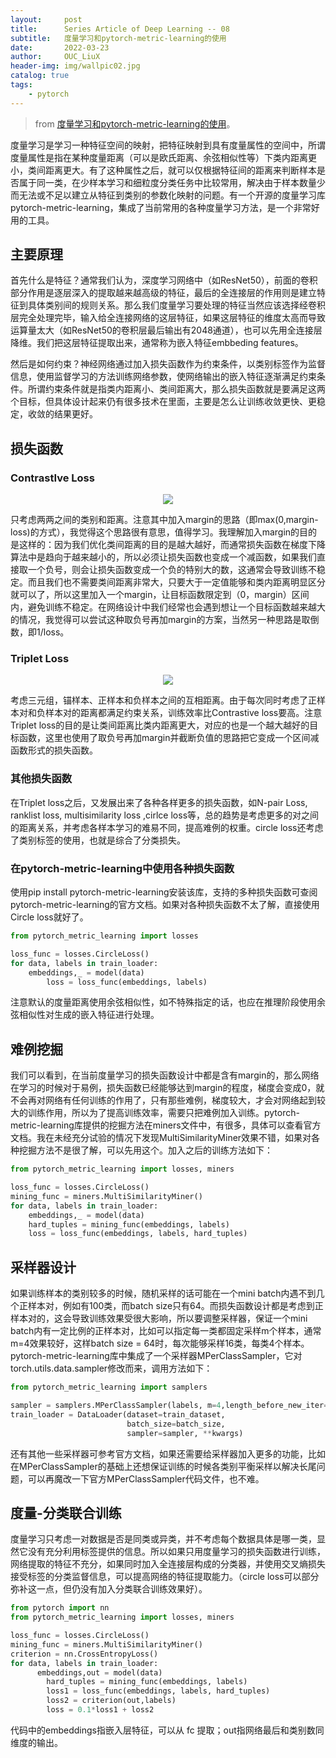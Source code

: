 ```yaml
---
layout:     post
title:      Series Article of Deep Learning -- 08
subtitle:   度量学习和pytorch-metric-learning的使用    
date:       2022-03-23
author:     OUC_LiuX
header-img: img/wallpic02.jpg
catalog: true
tags:
    - pytorch    
---
```


> from [度量学习和pytorch-metric-learning的使用](https://blog.csdn.net/Brikie/article/details/121587196)。            


度量学习是学习一种特征空间的映射，把特征映射到具有度量属性的空间中，所谓度量属性是指在某种度量距离（可以是欧氏距离、余弦相似性等）下类内距离更小，类间距离更大。有了这种属性之后，就可以仅根据特征间的距离来判断样本是否属于同一类，在少样本学习和细粒度分类任务中比较常用，解决由于样本数量少而无法或不足以建立从特征到类别的参数化映射的问题。有一个开源的度量学习库pytorch-metric-learning，集成了当前常用的各种度量学习方法，是一个非常好用的工具。

## 主要原理          

首先什么是特征？通常我们认为，深度学习网络中（如ResNet50），前面的卷积部分作用是逐层深入的提取越来越高级的特征，最后的全连接层的作用则是建立特征到具体类别间的规则关系。那么我们度量学习要处理的特征当然应该选择经卷积层完全处理完毕，输入给全连接网络的这层特征，如果这层特征的维度太高而导致运算量太大（如ResNet50的卷积层最后输出有2048通道），也可以先用全连接层降维。我们把这层特征提取出来，通常称为嵌入特征embbeding features。             

然后是如何约束？神经网络通过加入损失函数作为约束条件，以类别标签作为监督信息，使用监督学习的方法训练网络参数，使网络输出的嵌入特征逐渐满足约束条件。所谓约束条件就是指类内距离小、类间距离大，那么损失函数就是要满足这两个目标，但具体设计起来仍有很多技术在里面，主要是怎么让训练收敛更快、更稳定，收敛的结果更好。         

## 损失函数        

### ContrastIve Loss           

<div align=center><img src="https://raw.githubusercontent.com/OUCliuxiang/OUCliuxiang.github.io/master/img/deepL/metricLearning01-ContrastiveLoss.png"></div>      

只考虑两两之间的类别和距离。注意其中加入margin的思路（即max(0,margin-loss)的方式），我觉得这个思路很有意思，值得学习。我理解加入margin的目的是这样的：因为我们优化类间距离的目的是越大越好，而通常损失函数在梯度下降算法中是趋向于越来越小的，所以必须让损失函数也变成一个减函数，如果我们直接取一个负号，则会让损失函数变成一个负的特别大的数，这通常会导致训练不稳定。而且我们也不需要类间距离非常大，只要大于一定值能够和类内距离明显区分就可以了，所以这里加入一个margin，让目标函数限定到（0，margin）区间内，避免训练不稳定。在网络设计中我们经常也会遇到想让一个目标函数越来越大的情况，我觉得可以尝试这种取负号再加margin的方案，当然另一种思路是取倒数，即1/loss。     

### Triplet Loss          

<div align=center><img src="https://raw.githubusercontent.com/OUCliuxiang/OUCliuxiang.github.io/master/img/deepL/metricLearning02-TripletLoss.png"></div>      

考虑三元组，锚样本、正样本和负样本之间的互相距离。由于每次同时考虑了正样本对和负样本对的距离都满足约束关系，训练效率比Contrastive loss要高。注意Triplet loss的目的是让类间距离比类内距离更大，对应的也是一个越大越好的目标函数，这里也使用了取负号再加margin并截断负值的思路把它变成一个区间减函数形式的损失函数。

### 其他损失函数           

在Triplet loss之后，又发展出来了各种各样更多的损失函数，如N-pair Loss, ranklist loss, multisimilarity loss ,cirlce loss等，总的趋势是考虑更多的对之间的距离关系，并考虑各样本学习的难易不同，提高难例的权重。circle loss还考虑了类别标签的使用，也就是综合了分类损失。           

### 在pytorch-metric-learning中使用各种损失函数        

使用pip install pytorch-metric-learning安装该库，支持的多种损失函数可查阅pytorch-metric-learning的官方文档。如果对各种损失函数不太了解，直接使用Circle loss就好了。         

```python 
from pytorch_metric_learning import losses

loss_func = losses.CircleLoss()
for data, labels in train_loader:
    embeddings,_ = model(data)
        loss = loss_func(embeddings, labels)
```

注意默认的度量距离使用余弦相似性，如不特殊指定的话，也应在推理阶段使用余弦相似性对生成的嵌入特征进行处理。          

## 难例挖掘           

我们可以看到，在当前度量学习的损失函数设计中都是含有margin的，那么网络在学习的时候对于易例，损失函数已经能够达到margin的程度，梯度会变成0，就不会再对网络有任何训练的作用了，只有那些难例，梯度较大，才会对网络起到较大的训练作用，所以为了提高训练效率，需要只把难例加入训练。pytorch-metric-learning库提供的挖掘方法在miners文件中，有很多，具体可以查看官方文档。我在未经充分试验的情况下发现MultiSimilarityMiner效果不错，如果对各种挖掘方法不是很了解，可以先用这个。加入之后的训练方法如下：        

```python       
from pytorch_metric_learning import losses, miners

loss_func = losses.CircleLoss()
mining_func = miners.MultiSimilarityMiner()
for data, labels in train_loader:
    embeddings,_ = model(data)
    hard_tuples = mining_func(embeddings, labels)
    loss = loss_func(embeddings, labels, hard_tuples)
```

## 采样器设计          

如果训练样本的类别较多的时候，随机采样的话可能在一个mini batch内遇不到几个正样本对，例如有100类，而batch size只有64。而损失函数设计都是考虑到正样本对的，这会导致训练效果受很大影响，所以要调整采样器，保证一个mini batch内有一定比例的正样本对，比如可以指定每一类都固定采样m个样本，通常m=4效果较好，这样batch size = 64时，每次能够采样16类，每类4个样本。pytorch-metric-learning库中集成了一个采样器MPerClassSampler，它对torch.utils.data.sampler修改而来，调用方法如下：           

```python 
from pytorch_metric_learning import samplers

sampler = samplers.MPerClassSampler(labels, m=4,length_before_new_iter=len(train_dataset))
train_loader = DataLoader(dataset=train_dataset, 
                          batch_size=batch_size,
                          sampler=sampler, **kwargs)
```

还有其他一些采样器可参考官方文档，如果还需要给采样器加入更多的功能，比如在MPerClassSampler的基础上还想保证训练的时候各类别平衡采样以解决长尾问题，可以再魔改一下官方MPerClassSampler代码文件，也不难。        

## 度量-分类联合训练       

度量学习只考虑一对数据是否是同类或异类，并不考虑每个数据具体是哪一类，显然它没有充分利用标签提供的信息。所以如果只用度量学习的损失函数进行训练，网络提取的特征不充分，如果同时加入全连接层构成的分类器，并使用交叉熵损失接受标签的分类监督信息，可以提高网络的特征提取能力。（circle loss可以部分弥补这一点，但仍没有加入分类联合训练效果好）。       

```python 
from pytorch import nn
from pytorch_metric_learning import losses, miners

loss_func = losses.CircleLoss()
mining_func = miners.MultiSimilarityMiner()
criterion = nn.CrossEntropyLoss()
for data, labels in train_loader:
	  embeddings,out = model(data)
        hard_tuples = mining_func(embeddings, labels)
        loss1 = loss_func(embeddings, labels, hard_tuples)
        loss2 = criterion(out,labels)
        loss = 0.1*loss1 + loss2
```
代码中的embeddings指嵌入层特征，可以从 fc 提取；out指网络最后和类别数同维度的输出。     